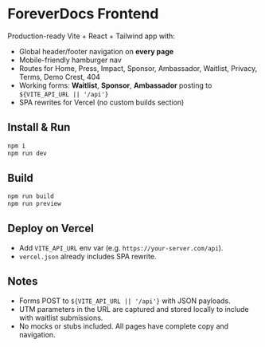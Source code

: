 # ForeverDocs Frontend

Production-ready Vite + React + Tailwind app with:
- Global header/footer navigation on **every page**
- Mobile-friendly hamburger nav
- Routes for Home, Press, Impact, Sponsor, Ambassador, Waitlist, Privacy, Terms, Demo Crest, 404
- Working forms: **Waitlist**, **Sponsor**, **Ambassador** posting to `${VITE_API_URL || '/api'}`
- SPA rewrites for Vercel (no custom builds section)

## Install & Run
```bash
npm i
npm run dev
```

## Build
```bash
npm run build
npm run preview
```

## Deploy on Vercel
- Add `VITE_API_URL` env var (e.g. `https://your-server.com/api`).
- `vercel.json` already includes SPA rewrite.

## Notes
- Forms POST to `${VITE_API_URL || '/api'}` with JSON payloads.
- UTM parameters in the URL are captured and stored locally to include with waitlist submissions.
- No mocks or stubs included. All pages have complete copy and navigation.
